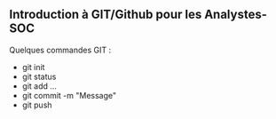 ## Introduction à GIT/Github pour les Analystes-SOC
Quelques commandes GIT :
* git init
* git status
* git add ...
* git commit -m "Message"
* git push
